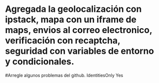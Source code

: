 # Agregada la geolocalización con ipstack, mapa con un iframe de maps, envios al correo electronico, verificación con recaptcha, seguridad con variables de entorno y condicionales.

#Arregle algunos problemas del github.
IdentitiesOnly Yes